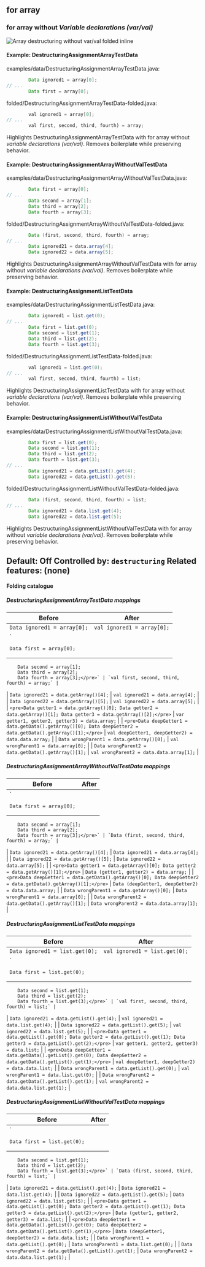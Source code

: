 ## for array

### for array without _Variable declarations (var/val)_
![Array destructuring without var/val folded inline](https://github.com/AntoniRokitnicki/AdvancedExpressionFolding/assets/3055326/3391702f-8632-4539-9e81-60f52f7ee006)

#### Example: DestructuringAssignmentArrayTestData

examples/data/DestructuringAssignmentArrayTestData.java:
```java
        Data ignored1 = array[0];
// ...
        Data first = array[0];
```

folded/DestructuringAssignmentArrayTestData-folded.java:
```java
        val ignored1 = array[0];
// ...
        val first, second, third, fourth) = array;
```

Highlights DestructuringAssignmentArrayTestData with for array without _variable declarations (var/val)_.
Removes boilerplate while preserving behavior.

#### Example: DestructuringAssignmentArrayWithoutValTestData

examples/data/DestructuringAssignmentArrayWithoutValTestData.java:
```java
        Data first = array[0];
// ...
        Data second = array[1];
        Data third = array[2];
        Data fourth = array[3];
```

folded/DestructuringAssignmentArrayWithoutValTestData-folded.java:
```java
        Data (first, second, third, fourth) = array;
// ...
        Data ignored21 = data.array[4];
        Data ignored22 = data.array[5];
```

Highlights DestructuringAssignmentArrayWithoutValTestData with for array without _variable declarations (var/val)_.
Removes boilerplate while preserving behavior.

#### Example: DestructuringAssignmentListTestData

examples/data/DestructuringAssignmentListTestData.java:
```java
        Data ignored1 = list.get(0);
// ...
        Data first = list.get(0);
        Data second = list.get(1);
        Data third = list.get(2);
        Data fourth = list.get(3);
```

folded/DestructuringAssignmentListTestData-folded.java:
```java
        val ignored1 = list.get(0);
// ...
        val first, second, third, fourth) = list;
```

Highlights DestructuringAssignmentListTestData with for array without _variable declarations (var/val)_.
Removes boilerplate while preserving behavior.

#### Example: DestructuringAssignmentListWithoutValTestData

examples/data/DestructuringAssignmentListWithoutValTestData.java:
```java
        Data first = list.get(0);
        Data second = list.get(1);
        Data third = list.get(2);
        Data fourth = list.get(3);
// ...
        Data ignored21 = data.getList().get(4);
        Data ignored22 = data.getList().get(5);
```

folded/DestructuringAssignmentListWithoutValTestData-folded.java:
```java
        Data (first, second, third, fourth) = list;
// ...
        Data ignored21 = data.list.get(4);
        Data ignored22 = data.list.get(5);
```

Highlights DestructuringAssignmentListWithoutValTestData with for array without _variable declarations (var/val)_.
Removes boilerplate while preserving behavior.

Default: Off
Controlled by: `destructuring`
Related features: (none)
---

#### Folding catalogue

##### DestructuringAssignmentArrayTestData mappings
| Before | After |
| --- | --- |
| `Data ignored1 = array[0];` | `val ignored1 = array[0];` |
| `<pre>Data first = array[0];

        Data second = array[1];
        Data third = array[2];
        Data fourth = array[3];</pre>` | `val first, second, third, fourth) = array;` |
| `Data ignored21 = data.getArray()[4];` | `val ignored21 = data.array[4];` |
| `Data ignored22 = data.getArray()[5];` | `val ignored22 = data.array[5];` |
| `<pre>Data getter1 = data.getArray()[0];
        Data getter2 = data.getArray()[1];
        Data getter3 = data.getArray()[2];</pre>` | `var getter1, getter2, getter3) = data.array;` |
| `<pre>Data deepGetter1 = data.getData().getArray()[0];
        Data deepGetter2 = data.getData().getArray()[1];</pre>` | `val deepGetter1, deepGetter2) = data.data.array;` |
| `Data wrongParent1 = data.getArray()[0];` | `val wrongParent1 = data.array[0];` |
| `Data wrongParent2 = data.getData().getArray()[1];` | `val wrongParent2 = data.data.array[1];` |

##### DestructuringAssignmentArrayWithoutValTestData mappings
| Before | After |
| --- | --- |
| `<pre>Data first = array[0];

        Data second = array[1];
        Data third = array[2];
        Data fourth = array[3];</pre>` | `Data (first, second, third, fourth) = array;` |
| `Data ignored21 = data.getArray()[4];` | `Data ignored21 = data.array[4];` |
| `Data ignored22 = data.getArray()[5];` | `Data ignored22 = data.array[5];` |
| `<pre>Data getter1 = data.getArray()[0];
        Data getter2 = data.getArray()[1];</pre>` | `Data (getter1, getter2) = data.array;` |
| `<pre>Data deepGetter1 = data.getData().getArray()[0];
        Data deepGetter2 = data.getData().getArray()[1];</pre>` | `Data (deepGetter1, deepGetter2) = data.data.array;` |
| `Data wrongParent1 = data.getArray()[0];` | `Data wrongParent1 = data.array[0];` |
| `Data wrongParent2 = data.getData().getArray()[1];` | `Data wrongParent2 = data.data.array[1];` |

##### DestructuringAssignmentListTestData mappings
| Before | After |
| --- | --- |
| `Data ignored1 = list.get(0);` | `val ignored1 = list.get(0);` |
| `<pre>Data first = list.get(0);
        Data second = list.get(1);
        Data third = list.get(2);
        Data fourth = list.get(3);</pre>` | `val first, second, third, fourth) = list;` |
| `Data ignored21 = data.getList().get(4);` | `val ignored21 = data.list.get(4);` |
| `Data ignored22 = data.getList().get(5);` | `val ignored22 = data.list.get(5);` |
| `<pre>Data getter1 = data.getList().get(0);
        Data getter2 = data.getList().get(1);
        Data getter3 = data.getList().get(2);</pre>` | `var getter1, getter2, getter3) = data.list;` |
| `<pre>Data deepGetter1 = data.getData().getList().get(0);
        Data deepGetter2 = data.getData().getList().get(1);</pre>` | `val deepGetter1, deepGetter2) = data.data.list;` |
| `Data wrongParent1 = data.getList().get(0);` | `val wrongParent1 = data.list.get(0);` |
| `Data wrongParent2 = data.getData().getList().get(1);` | `val wrongParent2 = data.data.list.get(1);` |

##### DestructuringAssignmentListWithoutValTestData mappings
| Before | After |
| --- | --- |
| `<pre>Data first = list.get(0);
        Data second = list.get(1);
        Data third = list.get(2);
        Data fourth = list.get(3);</pre>` | `Data (first, second, third, fourth) = list;` |
| `Data ignored21 = data.getList().get(4);` | `Data ignored21 = data.list.get(4);` |
| `Data ignored22 = data.getList().get(5);` | `Data ignored22 = data.list.get(5);` |
| `<pre>Data getter1 = data.getList().get(0);
        Data getter2 = data.getList().get(1);
        Data getter3 = data.getList().get(2);</pre>` | `Data (getter1, getter2, getter3) = data.list;` |
| `<pre>Data deepGetter1 = data.getData().getList().get(0);
        Data deepGetter2 = data.getData().getList().get(1);</pre>` | `Data (deepGetter1, deepGetter2) = data.data.list;` |
| `Data wrongParent1 = data.getList().get(0);` | `Data wrongParent1 = data.list.get(0);` |
| `Data wrongParent2 = data.getData().getList().get(1);` | `Data wrongParent2 = data.data.list.get(1);` |
